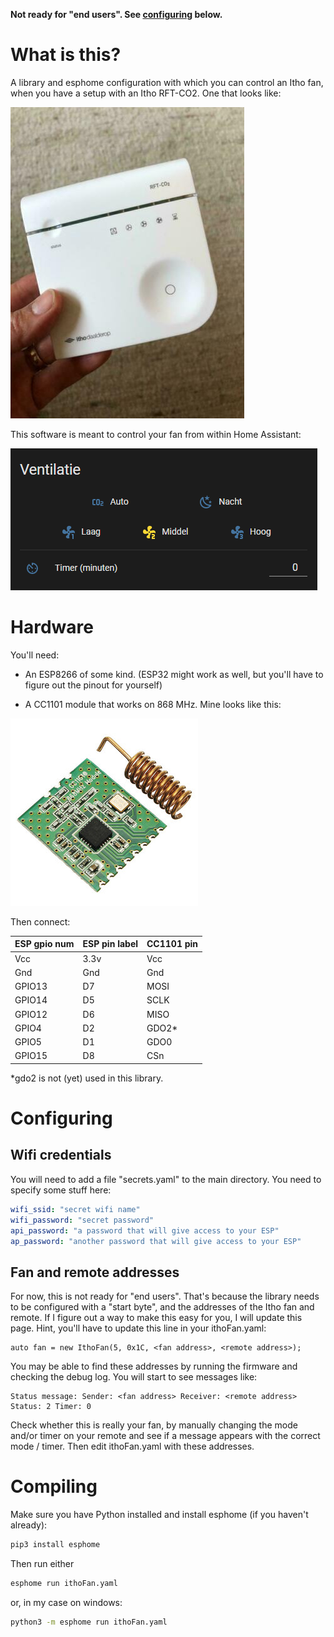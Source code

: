 **Not ready for "end users". See [configuring](#configuring) below.**

# What is this?

A library and esphome configuration with which you can control an Itho fan, when you have a setup with an Itho RFT-CO2. One that looks like:

![what an RFT-CO2 looks like](img/rft-co2.jpg "what my RFT-CO2 remote looks like")

This software is meant to control your fan from within Home Assistant:

![home assistant setup](img/homeassistant.png "my setup within home assistant")

# Hardware

You'll need:

 - An ESP8266 of some kind.
    (ESP32 might work as well, but you'll have to figure out the pinout for yourself)

 - A CC1101 module that works on 868 MHz. Mine looks like this:

 ![a CC1101 module](img/cc1101.jpg "what my CC1101 module looks like")

Then connect:

| ESP gpio num | ESP pin label | CC1101 pin |
|--------------|---------------|------------|
| Vcc          | 3.3v          | Vcc        |
| Gnd          | Gnd           | Gnd        |
| GPIO13       | D7            | MOSI       |
| GPIO14       | D5            | SCLK       |
| GPIO12       | D6            | MISO       |
| GPIO4        | D2            | GDO2*      |
| GPIO5        | D1            | GDO0       |
| GPIO15       | D8            | CSn        |

*gdo2 is not (yet) used in this library.

# Configuring

## Wifi credentials

You will need to add a file "secrets.yaml" to the main directory. You need to specify some stuff here:

```yaml
wifi_ssid: "secret wifi name"
wifi_password: "secret password"
api_password: "a password that will give access to your ESP"
ap_password: "another password that will give access to your ESP"
```

## Fan and remote addresses

For now, this is not ready for "end users". That's because the library needs to be configured with a "start byte", and the addresses of the Itho fan and remote. If I figure out a way to make this easy for you, I will update this page. Hint, you'll have to update this line in your ithoFan.yaml:
```
auto fan = new IthoFan(5, 0x1C, <fan address>, <remote address>);
```

You may be able to find these addresses by running the firmware and checking the debug log. You will start to see messages like:

```
Status message: Sender: <fan address> Receiver: <remote address> Status: 2 Timer: 0
```

Check whether this is really your fan, by manually changing the mode and/or timer on your remote and see if a message appears with the correct mode / timer. Then edit ithoFan.yaml with these addresses.

# Compiling

Make sure you have Python installed and install esphome (if you haven't already):
```bash
pip3 install esphome
```

Then run either
```bash
esphome run ithoFan.yaml
```

or, in my case on windows:
```bash
python3 -m esphome run ithoFan.yaml
```